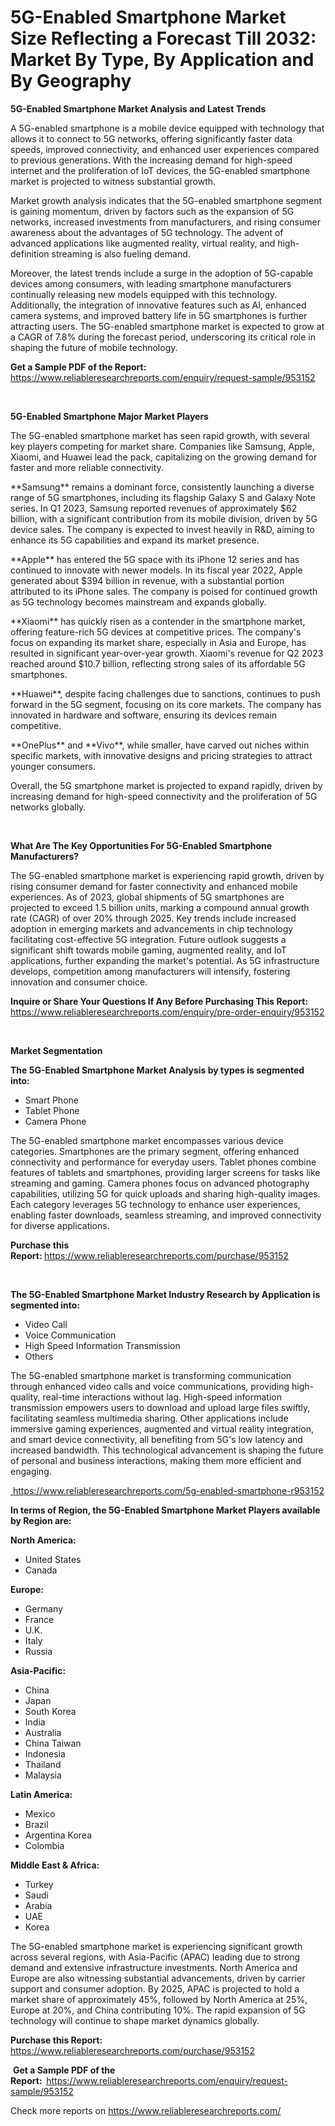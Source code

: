 <p><h1>5G-Enabled Smartphone Market Size Reflecting a Forecast Till 2032: Market By Type, By Application and By Geography</h1></p><p><strong>5G-Enabled Smartphone Market Analysis and Latest Trends</strong></p>
<p><p>A 5G-enabled smartphone is a mobile device equipped with technology that allows it to connect to 5G networks, offering significantly faster data speeds, improved connectivity, and enhanced user experiences compared to previous generations. With the increasing demand for high-speed internet and the proliferation of IoT devices, the 5G-enabled smartphone market is projected to witness substantial growth.</p><p>Market growth analysis indicates that the 5G-enabled smartphone segment is gaining momentum, driven by factors such as the expansion of 5G networks, increased investments from manufacturers, and rising consumer awareness about the advantages of 5G technology. The advent of advanced applications like augmented reality, virtual reality, and high-definition streaming is also fueling demand. </p><p>Moreover, the latest trends include a surge in the adoption of 5G-capable devices among consumers, with leading smartphone manufacturers continually releasing new models equipped with this technology. Additionally, the integration of innovative features such as AI, enhanced camera systems, and improved battery life in 5G smartphones is further attracting users. The 5G-enabled smartphone market is expected to grow at a CAGR of 7.8% during the forecast period, underscoring its critical role in shaping the future of mobile technology.</p></p>
<p><strong>Get a Sample PDF of the Report:&nbsp;</strong> <a href="https://www.reliableresearchreports.com/enquiry/request-sample/953152?utm_campaign=3281&utm_medium=2&utm_source=Github&utm_content=ia&utm_term=05032025&utm_id=5g-enabled-smartphone">https://www.reliableresearchreports.com/enquiry/request-sample/953152</a></p>
<p>&nbsp;</p>
<p><strong>5G-Enabled Smartphone Major Market Players</strong></p>
<p><p>The 5G-enabled smartphone market has seen rapid growth, with several key players competing for market share. Companies like Samsung, Apple, Xiaomi, and Huawei lead the pack, capitalizing on the growing demand for faster and more reliable connectivity.</p><p>**Samsung** remains a dominant force, consistently launching a diverse range of 5G smartphones, including its flagship Galaxy S and Galaxy Note series. In Q1 2023, Samsung reported revenues of approximately $62 billion, with a significant contribution from its mobile division, driven by 5G device sales. The company is expected to invest heavily in R&D, aiming to enhance its 5G capabilities and expand its market presence.</p><p>**Apple** has entered the 5G space with its iPhone 12 series and has continued to innovate with newer models. In its fiscal year 2022, Apple generated about $394 billion in revenue, with a substantial portion attributed to its iPhone sales. The company is poised for continued growth as 5G technology becomes mainstream and expands globally.</p><p>**Xiaomi** has quickly risen as a contender in the smartphone market, offering feature-rich 5G devices at competitive prices. The company's focus on expanding its market share, especially in Asia and Europe, has resulted in significant year-over-year growth. Xiaomi's revenue for Q2 2023 reached around $10.7 billion, reflecting strong sales of its affordable 5G smartphones.</p><p>**Huawei**, despite facing challenges due to sanctions, continues to push forward in the 5G segment, focusing on its core markets. The company has innovated in hardware and software, ensuring its devices remain competitive.</p><p>**OnePlus** and **Vivo**, while smaller, have carved out niches within specific markets, with innovative designs and pricing strategies to attract younger consumers. </p><p>Overall, the 5G smartphone market is projected to expand rapidly, driven by increasing demand for high-speed connectivity and the proliferation of 5G networks globally.</p></p>
<p>&nbsp;</p>
<p><strong>What Are The Key Opportunities For 5G-Enabled Smartphone Manufacturers?</strong></p>
<p><p>The 5G-enabled smartphone market is experiencing rapid growth, driven by rising consumer demand for faster connectivity and enhanced mobile experiences. As of 2023, global shipments of 5G smartphones are projected to exceed 1.5 billion units, marking a compound annual growth rate (CAGR) of over 20% through 2025. Key trends include increased adoption in emerging markets and advancements in chip technology facilitating cost-effective 5G integration. Future outlook suggests a significant shift towards mobile gaming, augmented reality, and IoT applications, further expanding the market's potential. As 5G infrastructure develops, competition among manufacturers will intensify, fostering innovation and consumer choice.</p></p>
<p><strong>Inquire or Share Your Questions If Any Before Purchasing This Report:</strong> <a href="https://www.reliableresearchreports.com/enquiry/pre-order-enquiry/953152?utm_campaign=3281&utm_medium=2&utm_source=Github&utm_content=ia&utm_term=05032025&utm_id=5g-enabled-smartphone">https://www.reliableresearchreports.com/enquiry/pre-order-enquiry/953152</a></p>
<p>&nbsp;</p>
<p><strong>Market Segmentation</strong></p>
<p><strong>The 5G-Enabled Smartphone Market Analysis by types is segmented into:</strong></p>
<p><ul><li>Smart Phone</li><li>Tablet Phone</li><li>Camera Phone</li></ul></p>
<p><p>The 5G-enabled smartphone market encompasses various device categories. Smartphones are the primary segment, offering enhanced connectivity and performance for everyday users. Tablet phones combine features of tablets and smartphones, providing larger screens for tasks like streaming and gaming. Camera phones focus on advanced photography capabilities, utilizing 5G for quick uploads and sharing high-quality images. Each category leverages 5G technology to enhance user experiences, enabling faster downloads, seamless streaming, and improved connectivity for diverse applications.</p></p>
<p><strong>Purchase this Report:&nbsp;</strong><a href="https://www.reliableresearchreports.com/purchase/953152?utm_campaign=3281&utm_medium=2&utm_source=Github&utm_content=ia&utm_term=05032025&utm_id=5g-enabled-smartphone">https://www.reliableresearchreports.com/purchase/953152</a></p>
<p>&nbsp;</p>
<p><strong>The 5G-Enabled Smartphone Market Industry Research by Application is segmented into:</strong></p>
<p><ul><li>Video Call</li><li>Voice Communication</li><li>High Speed Information Transmission</li><li>Others</li></ul></p>
<p><p>The 5G-enabled smartphone market is transforming communication through enhanced video calls and voice communications, providing high-quality, real-time interactions without lag. High-speed information transmission empowers users to download and upload large files swiftly, facilitating seamless multimedia sharing. Other applications include immersive gaming experiences, augmented and virtual reality integration, and smart device connectivity, all benefiting from 5G's low latency and increased bandwidth. This technological advancement is shaping the future of personal and business interactions, making them more efficient and engaging.</p></p>
<p><a href="https://www.reliableresearchreports.com/5g-enabled-smartphone-r953152?utm_campaign=3281&utm_medium=2&utm_source=Github&utm_content=ia&utm_term=05032025&utm_id=5g-enabled-smartphone">&nbsp;https://www.reliableresearchreports.com/5g-enabled-smartphone-r953152</a></p>
<p><strong>In terms of Region, the 5G-Enabled Smartphone Market Players available by Region are:</strong></p>
<p>
    <p> <strong> North America: </strong>
        <ul>
            <li>United States</li>
            <li>Canada</li>
        </ul>
        </p> 
    <p> <strong> Europe: </strong>
        <ul>
            <li>Germany</li>
            <li>France</li>
            <li>U.K.</li>
            <li>Italy</li>
            <li>Russia</li>
        </ul>
        </p> 
    <p> <strong> Asia-Pacific: </strong>
        <ul>
            <li>China</li>
            <li>Japan</li>
            <li>South Korea</li>
            <li>India</li>
            <li>Australia</li>
            <li>China Taiwan</li>
            <li>Indonesia</li>
            <li>Thailand</li>
            <li>Malaysia</li>
        </ul>
        </p> 
    <p> <strong> Latin America: </strong>
        <ul>
            <li>Mexico</li>
            <li>Brazil</li>
            <li>Argentina Korea</li>
            <li>Colombia</li>
        </ul>
        </p> 
    <p> <strong> Middle East & Africa: </strong>
        <ul>
            <li>Turkey</li>
            <li>Saudi</li>
            <li>Arabia</li>
            <li>UAE</li>
            <li>Korea</li>
        </ul>
    </p>
    </p>
<p><p>The 5G-enabled smartphone market is experiencing significant growth across several regions, with Asia-Pacific (APAC) leading due to strong demand and extensive infrastructure investments. North America and Europe are also witnessing substantial advancements, driven by carrier support and consumer adoption. By 2025, APAC is projected to hold a market share of approximately 45%, followed by North America at 25%, Europe at 20%, and China contributing 10%. The rapid expansion of 5G technology will continue to shape market dynamics globally.</p></p>
<p><strong>Purchase this Report: </strong><a href="https://www.reliableresearchreports.com/purchase/953152?utm_campaign=3281&utm_medium=2&utm_source=Github&utm_content=ia&utm_term=05032025&utm_id=5g-enabled-smartphone">https://www.reliableresearchreports.com/purchase/953152</a></p>
<p>&nbsp;<strong>Get a Sample PDF of the Report:&nbsp;&nbsp;</strong><a href="https://www.reliableresearchreports.com/enquiry/request-sample/953152?utm_campaign=3281&utm_medium=2&utm_source=Github&utm_content=ia&utm_term=05032025&utm_id=5g-enabled-smartphone">https://www.reliableresearchreports.com/enquiry/request-sample/953152</a></p>
<p><strong></strong></p>
<p>Check more reports on <a href="https://www.reliableresearchreports.com/?utm_campaign=3281&utm_medium=2&utm_source=Github&utm_content=ia&utm_term=05032025&utm_id=5g-enabled-smartphone">https://www.reliableresearchreports.com/</a></p>